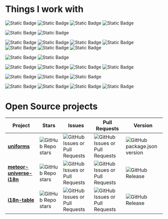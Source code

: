 # Things I work with

![Static Badge](https://img.shields.io/badge/react-499cc6?style=for-the-badge&logo=react&logoColor=white)
![Static Badge](https://img.shields.io/badge/next-000?style=for-the-badge&logo=next.js&logoColor=white)
![Static Badge](https://img.shields.io/badge/meteor-DE4F4F?style=for-the-badge&logo=meteor&logoColor=white)
![Static Badge](https://img.shields.io/badge/mongodb-47A248?style=for-the-badge&logo=mongodb&logoColor=white)

![Static Badge](https://img.shields.io/badge/typescript-3178C6?style=for-the-badge&logo=typescript&logoColor=white)
![Static Badge](https://img.shields.io/badge/javascript-F7DF1E?style=for-the-badge&logo=Javascript&logoColor=white)

![Static Badge](https://img.shields.io/badge/tailwindcss-06B6D4?style=for-the-badge&logo=tailwindcss&logoColor=white)
![Static Badge](https://img.shields.io/badge/mui-007FFF?style=for-the-badge&logo=mui&logoColor=white)
![Static Badge](https://img.shields.io/badge/semantic_ui-00B5AD?style=for-the-badge&logo=semanticui&logoColor=white)
![Static Badge](https://img.shields.io/badge/mantine-339AF0?style=for-the-badge&logo=mantine&logoColor=white)
![Static Badge](https://img.shields.io/badge/ant_design-0170FE?style=for-the-badge&logo=antdesign&logoColor=white)
![Static Badge](https://img.shields.io/badge/sass-CC6699?style=for-the-badge&logo=sass&logoColor=white)
![Static Badge](https://img.shields.io/badge/styled_components-DB7093?style=for-the-badge&logo=styledcomponents&logoColor=white)

![Static Badge](https://img.shields.io/badge/docker-2496ED?style=for-the-badge&logo=docker&logoColor=white)
![Static Badge](https://img.shields.io/badge/turborepo-EF4444?style=for-the-badge&logo=turborepo&logoColor=white)

![Static Badge](https://img.shields.io/badge/digital_ocean-0080FF?style=for-the-badge&logo=digitalocean&logoColor=white)
![Static Badge](https://img.shields.io/badge/aws-232F3E?style=for-the-badge&logo=amazonaws&logoColor=white)
![Static Badge](https://img.shields.io/badge/vercel-000?style=for-the-badge&logo=vercel&logoColor=white)
![Static Badge](https://img.shields.io/badge/meteor_cloud-DE4F4F?style=for-the-badge&logo=meteor&logoColor=white)

![Static Badge](https://img.shields.io/badge/eslint-4B32C3?style=for-the-badge&logo=eslint&logoColor=white)
![Static Badge](https://img.shields.io/badge/prettier-F7B93E?style=for-the-badge&logo=prettier&logoColor=white)
![Static Badge](https://img.shields.io/badge/stylelint-263238?style=for-the-badge&logo=stylelint&logoColor=white)

![Static Badge](https://img.shields.io/badge/git-F05032?style=for-the-badge&logo=git&logoColor=white)
![Static Badge](https://img.shields.io/badge/vscode-007ACC?style=for-the-badge&logo=visualstudiocode&logoColor=white)
![Static Badge](https://img.shields.io/badge/mingo-4474f2?style=for-the-badge&logoColor=white)
![Static Badge](https://img.shields.io/badge/insomnia-4000BF?style=for-the-badge&logo=insomnia&logoColor=white)

# Open Source projects

| Project | Stars | Issues | Pull Requests | Version |
| ------- | ----- | ------ | ------------- | ------- |
| [**uniforms**](https://github.com/vazco/uniforms) | ![GitHub Repo stars](https://img.shields.io/github/stars/vazco/uniforms?style=flat) | ![GitHub Issues or Pull Requests](https://img.shields.io/github/issues/vazco/uniforms) | ![GitHub Issues or Pull Requests](https://img.shields.io/github/issues-pr/vazco/uniforms) | ![GitHub package.json version](https://img.shields.io/github/package-json/v/vazco/uniforms?filename=packages%2Funiforms%2Fpackage.json) |
| [**meteor-universe-i18n**](https://github.com/vazco/meteor-universe-i18n) | ![GitHub Repo stars](https://img.shields.io/github/stars/vazco/meteor-universe-i18n?style=flat) | ![GitHub Issues or Pull Requests](https://img.shields.io/github/issues/vazco/meteor-universe-i18n) | ![GitHub Issues or Pull Requests](https://img.shields.io/github/issues-pr/vazco/meteor-universe-i18n) | ![GitHub Release](https://img.shields.io/github/v/release/vazco/meteor-universe-i18n?label=version) |
| [**i18n-table**](https://github.com/vazco/i18n-table) | ![GitHub Repo stars](https://img.shields.io/github/stars/vazco/i18n-table?style=flat) | ![GitHub Issues or Pull Requests](https://img.shields.io/github/issues/vazco/i18n-table) | ![GitHub Issues or Pull Requests](https://img.shields.io/github/issues-pr/vazco/i18n-table) | ![GitHub Release](https://img.shields.io/github/v/release/vazco/i18n-table?label=version) |
